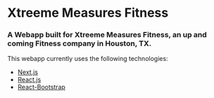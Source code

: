 # Xtreeme Measures Fitness

### A Webapp built for Xtreeme Measures Fitness, an up and coming Fitness company in Houston, TX.


This webapp currently uses the following technologies:
* [Next.js](https://nextjs.org/)
* [React.js](https://reactjs.org/)
* [React-Bootstrap](https://react-bootstrap.github.io/)